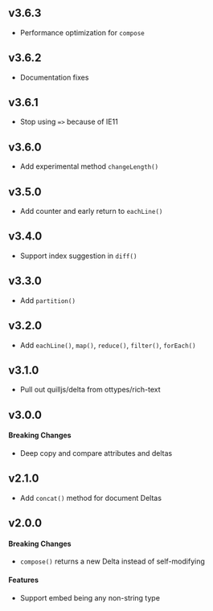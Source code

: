## v3.6.3

- Performance optimization for `compose`

## v3.6.2

- Documentation fixes

## v3.6.1

- Stop using `=>` because of IE11

## v3.6.0

- Add experimental method `changeLength()`


## v3.5.0

- Add counter and early return to `eachLine()`


## v3.4.0

- Support index suggestion in `diff()`


## v3.3.0

- Add `partition()`


## v3.2.0

- Add `eachLine()`, `map()`, `reduce()`, `filter()`, `forEach()`


## v3.1.0

- Pull out quilljs/delta from ottypes/rich-text


## v3.0.0

#### Breaking Changes
- Deep copy and compare attributes and deltas


## v2.1.0

- Add `concat()` method for document Deltas


## v2.0.0

#### Breaking Changes
- `compose()` returns a new Delta instead of self-modifying

#### Features
- Support embed being any non-string type

